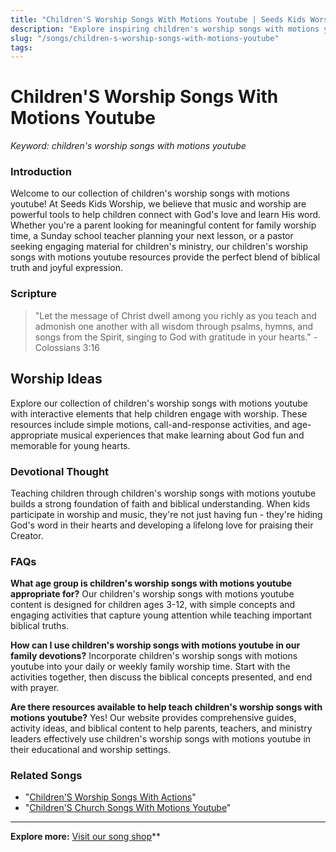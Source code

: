 ```yaml
---
title: "Children'S Worship Songs With Motions Youtube | Seeds Kids Worship"
description: "Explore inspiring children's worship songs with motions youtube for children's worship and faith development. Biblical music resources for families and ministry."
slug: "/songs/children-s-worship-songs-with-motions-youtube"
tags:
---
```


# Children'S Worship Songs With Motions Youtube

_Keyword: children's worship songs with motions youtube_

### Introduction

Welcome to our collection of children's worship songs with motions youtube! At Seeds Kids Worship, we believe that music and worship are powerful tools to help children connect with God's love and learn His word. Whether you're a parent looking for meaningful content for family worship time, a Sunday school teacher planning your next lesson, or a pastor seeking engaging material for children's ministry, our children's worship songs with motions youtube resources provide the perfect blend of biblical truth and joyful expression.

### Scripture

> "Let the message of Christ dwell among you richly as you teach and admonish one another with all wisdom through psalms, hymns, and songs from the Spirit, singing to God with gratitude in your hearts." - Colossians 3:16

## Worship Ideas

Explore our collection of children's worship songs with motions youtube with interactive elements that help children engage with worship. These resources include simple motions, call-and-response activities, and age-appropriate musical experiences that make learning about God fun and memorable for young hearts.

### Devotional Thought

Teaching children through children's worship songs with motions youtube builds a strong foundation of faith and biblical understanding. When kids participate in worship and music, they're not just having fun - they're hiding God's word in their hearts and developing a lifelong love for praising their Creator.

### FAQs

**What age group is children's worship songs with motions youtube appropriate for?**
Our children's worship songs with motions youtube content is designed for children ages 3-12, with simple concepts and engaging activities that capture young attention while teaching important biblical truths.

**How can I use children's worship songs with motions youtube in our family devotions?**
Incorporate children's worship songs with motions youtube into your daily or weekly family worship time. Start with the activities together, then discuss the biblical concepts presented, and end with prayer.

**Are there resources available to help teach children's worship songs with motions youtube?**
Yes! Our website provides comprehensive guides, activity ideas, and biblical content to help parents, teachers, and ministry leaders effectively use children's worship songs with motions youtube in their educational and worship settings.

### Related Songs

- "[Children'S Worship Songs With Actions](/songs/children-s-worship-songs-with-actions/)"
- "[Children'S Church Songs With Motions Youtube](/songs/children-s-church-songs-with-motions-youtube/)"

---

**Explore more:** [Visit our song shop](https://seedskidsworship.com/shop)**

<!-- Schema Markup -->
<script type="application/ld+json">
{
  "@context": "https://schema.org",
  "@type": "MusicRecording",
  "name": "Children'S Worship Songs With Motions Youtube",
  "byArtist": {
    "@type": "MusicGroup",
    "name": "Seeds Kids Worship"
  },
  "isFamilyFriendly": true,
  "url": "https://seedskidsworship.com/songs/children-s-worship-songs-with-motions-youtube/"
}
</script>
